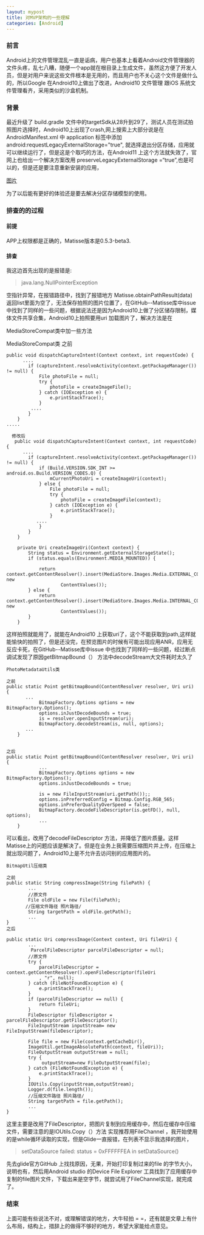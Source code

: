 ```yaml
---
layout: mypost
title: 对MVP架构的一些理解
categories: [Android]
---
```


### 前言

Android上的文件管理混乱一直是诟病，用户也基本上看着Android文件管理器的文件头疼，乱七八糟，随便一个app就在根目录上生成文件，虽然这方便了开发人员，但是对用户来说这些文件根本是无用的，而且用户也不关心这个文件是做什么的，所以Google 在Android10上做出了改进，Android10 文件管理 跟iOS 系统文件管理看齐，采用类似的沙盒机制。

### 背景

最近升级了 build.gradle 文件中的targetSdk从28升到29了，测试人员在测试拍照图片选择时，Android10上出现了crash,网上搜索上大部分说是在AndroidManifest.xml 中 application 标签中添加android:requestLegacyExternalStorage="true", 就选择退出分区存储，应用就可以继续运行了，但是这是个取巧的方法，在Android11 上这个方法就失效了，官网上也给出一个解决方案改用 preserveLegacyExternalStorage =“true”,也是可以的，但是还是要注意重新安装的应用，

[图片](01.jpeg)

为了以后能有更好的体验还是要去解决分区存储模型的使用。

### 排查的的过程

#### 前提

APP上权限都是正确的，Matisse版本是0.5.3-beta3.


#### 排查

我这边首先出现的是报错是:

>java.lang.NullPointerException

空指针异常，在报错路径中，找到了报错地方 Matisse.obtainPathResult(data)   返回list里面为空了，无法保存拍照的图片位置了，在GitHub--Matisse库中issue 中找到了同样的一些问题，根据说法还是因为Android10上做了分区储存限制，媒体文件共享合集，Android10上拍照要用uri 加载图片了，解决方法是在

MediaStoreCompat类中加一些方法

MediaStoreCompat类 
之前
~~~
public void dispatchCaptureIntent(Context context, int requestCode) {
      ....
        if (captureIntent.resolveActivity(context.getPackageManager()) != null) {
            File photoFile = null;
            try {
                photoFile = createImageFile();
            } catch (IOException e) {
                e.printStackTrace();
            }
         ....
        }
    }
.....
  
  修改后
   public void dispatchCaptureIntent(Context context, int requestCode) {
      ....
        if (captureIntent.resolveActivity(context.getPackageManager()) != null) {
            if (Build.VERSION.SDK_INT >= android.os.Build.VERSION_CODES.Q) {
                mCurrentPhotoUri = createImageUri(context);
            } else {
                File photoFile = null;
                try {
                    photoFile = createImageFile(context);
                } catch (IOException e) {
                    e.printStackTrace();
                }
           ....
            }
        }
    }

    private Uri createImageUri(Context context) {
        String status = Environment.getExternalStorageState();
        if (status.equals(Environment.MEDIA_MOUNTED)) {

            return context.getContentResolver().insert(MediaStore.Images.Media.EXTERNAL_CONTENT_URI, new
                    ContentValues());
        } else {
            return context.getContentResolver().insert(MediaStore.Images.Media.INTERNAL_CONTENT_URI, new
                    ContentValues());
        }
    }
~~~

这样拍照就能用了，就能在Android10 上获取uri了，这个不能获取到path,这样就能愉快的拍照了，但是还没完，在预览图片的时候有可能出现应用ANR，应用无反应卡死，在GitHub--Matisse库中issue 中也找到了同样的一些问题，经过断点调试发现了原因getBitmapBound（） 方法中decodeStream大文件耗时太久了

```
PhotoMetadataUtils类

之前 
public static Point getBitmapBound(ContentResolver resolver, Uri uri) {
       ...
            BitmapFactory.Options options = new BitmapFactory.Options();
            options.inJustDecodeBounds = true;
            is = resolver.openInputStream(uri);
            BitmapFactory.decodeStream(is, null, options);
       ...
    }


之后
public static Point getBitmapBound(ContentResolver resolver, Uri uri) {
            ...
            BitmapFactory.Options options = new BitmapFactory.Options();
            options.inJustDecodeBounds = true;

            is = new FileInputStream(uri.getPath());;
            options.inPreferredConfig = Bitmap.Config.RGB_565;
            options.inPreferQualityOverSpeed = false;
            BitmapFactory.decodeFileDescriptor(is.getFD(), null, options);
            ...
    }
```

可以看出，改用了decodeFileDescriptor 方法，并降低了图片质量。这样Matisse上的问题应该是解决了。但是在业务上我需要压缩图片并上传，在压缩上就出现问题了，Android10上是不允许去访问别的应用图片的。
~~~
BitmapUtil压缩类

之前
public static String compressImage(String filePath) {
        ...
        //原文件
        File oldFile = new File(filePath);
       //压缩文件路径 照片路径/
        String targetPath = oldFile.getPath();
        ...
} 
之后

public static Uri compressImage(Context context, Uri fileUri) {
        ...
         ParcelFileDescriptor parcelFileDescriptor = null;
        //原文件
        try {
            parcelFileDescriptor = context.getContentResolver().openFileDescriptor(fileUri
            , "r", null);
        } catch (FileNotFoundException e) {
            e.printStackTrace();
        }
        if (parcelFileDescriptor == null) {
            return fileUri;
        }
        FileDescriptor fileDescriptor = parcelFileDescriptor.getFileDescriptor();
        FileInputStream inputStream= new FileInputStream(fileDescriptor);

        File file = new File(context.getCacheDir(),
        ImageUtil.getImageAbsolutePath(context, fileUri));
        FileOutputStream outputStream = null;
        try {
             outputStream=new FileOutputStream(file);
        } catch (FileNotFoundException e) {
            e.printStackTrace();
        }
        IOUtils.Copy(inputStream,outputStream);
        Logger.d(file.length());
        //压缩文件路径 照片路径/
        String targetPath = file.getPath();
        ...
} 
~~~

这里主要是改用了FileDescriptor，把图片复制到应用缓存中，然后在缓存中压缩文件，需要注意的是IOUtils.Copy（）方法 实现推荐用FileChannel ，我开始使用的是while循环读取的实现，但是Glide一直报错，在列表不显示我选择的图片，

>setDataSource failed: status = 0xFFFFFFEA in setDataSource()     

先去glide官方GitHub 上找找原因，无果，开始打印复制过来的file 的字节大小，说明也有，然后用Android studio 的Device File Explorer 工具找到了应用缓存中复制的file图片文件，下载出来是空字节，就尝试用了FileChannel实现，就完成了。

### 结束

上面可能有些说法不对，或理解错误的地方，大牛轻拍 = =，还有就是文章上有什么布局，结构上，措辞上的做得不够好的地方，希望大家能给点意见。